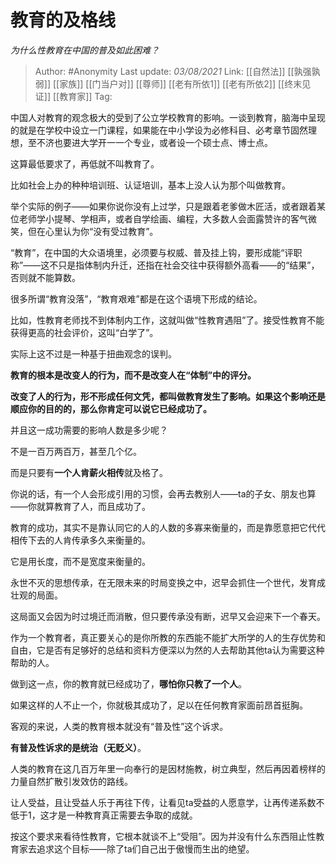 # 教育的及格线
*为什么性教育在中国的普及如此困难？*

> Author: #Anonymity
> Last update: *03/08/2021*
> Link: [[自然法]] [[孰强孰弱]] [[家族]] [[门当户对]] [[尊师]] [[老有所依1]] [[老有所依2]] [[终末见证]] [[教育家]]
> Tag:

中国人对教育的观念极大的受到了公立学校教育的影响。一谈到教育，脑海中呈现的就是在学校中设立一门课程，如果能在中小学设为必修科目、必考章节固然理想，至不济也要进大学开一一个专业，或者设一个硕士点、博士点。

这算最低要求了，再低就不叫教育了。

比如社会上办的种种培训班、认证培训，基本上没人认为那个叫做教育。

举个实际的例子——如果你说你没有上过学，只是跟着老爹做木匠活，或者跟着某位老师学小提琴、学相声，或者自学绘画、编程，大多数人会面露赞许的客气微笑，但在心里认为你“没有受过教育”。

“教育”，在中国的大众语境里，必须要与权威、普及挂上钩，要形成能“评职称”——这不只是指体制内升迁，还指在社会交往中获得额外高看——的“结果”，否则就不能算数。

很多所谓“教育没落”，“教育艰难”都是在这个语境下形成的结论。

比如，性教育老师找不到体制内工作，这就叫做“性教育遇阻”了。接受性教育不能获得更高的社会评价，这叫“白学了”。

实际上这不过是一种基于扭曲观念的误判。

**教育的根本是改变人的行为，而不是改变人在“体制”中的评分。**

**改变了人的行为，形不形成任何文凭，都叫做教育发生了影响。如果这个影响还是顺应你的目的的，那么你肯定可以说它已经成功了。**

并且这一成功需要的影响人数是多少呢？

不是一百万两百万，甚至几个亿。

而是只要有**一个人肯薪火相传**就及格了。

你说的话，有一个人会形成引用的习惯，会再去教别人——ta的子女、朋友也算——你就算教育了人，而且成功了。

教育的成功，其实不是靠认同它的人的人数的多寡来衡量的，而是靠愿意把它代代相传下去的人肯传承多久来衡量的。

它是用长度，而不是宽度来衡量的。

永世不灭的思想传承，在无限未来的时局变换之中，迟早会抓住一个世代，发育成壮观的局面。

这局面又会因为时过境迁而消散，但只要传承没有断，迟早又会迎来下一个春天。

作为一个教育者，真正要关心的是你所教的东西能不能扩大所学的人的生存优势和自由，它是否有足够好的总结和资料方便深以为然的人去帮助其他ta认为需要这种帮助的人。

做到这一点，你的教育就已经成功了，**哪怕你只教了一个人**。

如果这样的人不止一个，你就极其成功了，足以在任何教育家面前昂首挺胸。

客观的来说，人类的教育根本就没有“普及性”这个诉求。

**有普及性诉求的是统治（无贬义）**。

人类的教育在这几百万年里一向奉行的是因材施教，树立典型，然后再因着榜样的力量自然扩散引发效仿的路线。

让人受益，且让受益人乐于再往下传，让看见ta受益的人愿意学，让再传递系数不低于1，这才是一种教育真正需要去争取的成就。

按这个要求来看待性教育，它根本就谈不上“受阻”。因为并没有什么东西阻止性教育家去追求这个目标——除了ta们自己出于傲慢而生出的绝望。
